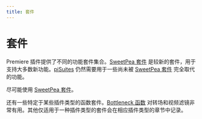 ```yaml
---
title: 套件
---
```

# 套件

Premiere 插件提供了不同的功能套件集合。[SweetPea 套件](../sweetpea-suites) 是较新的套件，用于支持大多数新功能。[piSuites](../legacy-callback-suites#pisuites) 仍然需要用于一些尚未被 [SweetPea 套件](../sweetpea-suites) 完全取代的功能。

尽可能使用 [SweetPea 套件](../sweetpea-suites)。

还有一些特定于某些插件类型的函数套件。[Bottleneck 函数](../legacy-callback-suites#bottleneck-functions) 对转场和视频滤镜非常有用。其他仅适用于一种插件类型的套件会在相应插件类型的章节中记录。